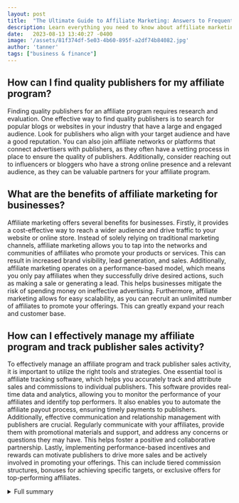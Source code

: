 ```yaml
---
layout: post
title:  "The Ultimate Guide to Affiliate Marketing: Answers to Frequently Asked Questions"
description: Learn everything you need to know about affiliate marketing, from the basics to advanced strategies and tips.
date:   2023-08-13 13:40:27 -0400
image: '/assets/81f374df-5e03-4b60-895f-a2df74b84082.jpg'
author: 'tanner'
tags: ["business & finance"]
---
```


## How can I find quality publishers for my affiliate program?
Finding quality publishers for an affiliate program requires research and evaluation. One effective way to find quality publishers is to search for popular blogs or websites in your industry that have a large and engaged audience. Look for publishers who align with your target audience and have a good reputation. You can also join affiliate networks or platforms that connect advertisers with publishers, as they often have a vetting process in place to ensure the quality of publishers. Additionally, consider reaching out to influencers or bloggers who have a strong online presence and a relevant audience, as they can be valuable partners for your affiliate program.

## What are the benefits of affiliate marketing for businesses?
Affiliate marketing offers several benefits for businesses. Firstly, it provides a cost-effective way to reach a wider audience and drive traffic to your website or online store. Instead of solely relying on traditional marketing channels, affiliate marketing allows you to tap into the networks and communities of affiliates who promote your products or services. This can result in increased brand visibility, lead generation, and sales. Additionally, affiliate marketing operates on a performance-based model, which means you only pay affiliates when they successfully drive desired actions, such as making a sale or generating a lead. This helps businesses mitigate the risk of spending money on ineffective advertising. Furthermore, affiliate marketing allows for easy scalability, as you can recruit an unlimited number of affiliates to promote your offerings. This can greatly expand your reach and customer base.

## How can I effectively manage my affiliate program and track publisher sales activity?
To effectively manage an affiliate program and track publisher sales activity, it is important to utilize the right tools and strategies. One essential tool is affiliate tracking software, which helps you accurately track and attribute sales and commissions to individual publishers. This software provides real-time data and analytics, allowing you to monitor the performance of your affiliates and identify top performers. It also enables you to automate the affiliate payout process, ensuring timely payments to publishers. Additionally, effective communication and relationship management with publishers are crucial. Regularly communicate with your affiliates, provide them with promotional materials and support, and address any concerns or questions they may have. This helps foster a positive and collaborative partnership. Lastly, implementing performance-based incentives and rewards can motivate publishers to drive more sales and be actively involved in promoting your offerings. This can include tiered commission structures, bonuses for achieving specific targets, or exclusive offers for top-performing affiliates.

<details>
  <summary>Full summary</summary>
Affiliate marketing is a popular way to make money online, but many people have questions about how it works and how to succeed in this industry. This article aims to answer some of the most frequently asked questions about affiliate marketing, providing valuable insights and guidance for those looking to start an affiliate marketing business.<br><br><br><br>**Table of Contents**<br><br>1. Definition and explanation of affiliate marketing<br>2. Understanding affiliate programs and networks<br>3. Difference between affiliate marketing and dropshipping<br>4. Comparison of affiliate marketing and performance marketing<br>5. Promoting affiliate offers on mobile devices<br>6. Finding qualified affiliate publishers<br>7. Understanding affiliate disclosure<br>8. Role of social media in affiliate marketing<br>9. Definition of a super affiliate<br>10. Tracking publisher sales activity<br>11. Setting up an affiliate program in multiple countries<br>12. Benefits of affiliate marketing for businesses<br>13. Finding quality publishers<br>14. Promoting affiliate links through various channels<br>15. Signing up for an affiliate program<br>16. Understanding commission rates<br>17. Managing affiliate programs<br>18. Definition and function of cookies<br>19. Duration of cookies<br>20. Final tips and advice for beginners<br><br><br><br>**Tips for choosing the most appropriate affiliate programs**<br><br>- Understanding how affiliate marketing works<br>- How to find affiliate programs<br>- How to choose an affiliate program<br>- Ensure that the business has a good reputation<br>- Pick a product you know or have used before<br>- Promote products that fit your niche<br>- Search for programs that offer competitive commission rates<br>- Find out the cookie lifetime<br>- Beware of traffic leaks<br>- Read the general terms and conditions<br>- Check whether the program offers a system to track sales<br>- How a perfect affiliate program should look like<br><br><br><br>**Strategies in affiliate marketing**<br><br>Affiliate marketing is an advertising model that allows affiliates to earn commission by promoting a company's products or services on their own platform. According to recent studies, 81% of brands around the world have affiliate programs. Running an effective affiliate marketing plan takes work, but there are numerous techniques to help you make the most of affiliate marketing.<br><br>- Select the right affiliates who have an engaged following and match your niche<br>- Optimize your platforms to increase conversion<br>- Diversify your affiliate program to tap into new audiences and create future opportunities<br>- Partner with social media influencers who already have a large following<br>- Leverage coupon deals to drive acquisition of new customers and motivate previous customers<br>- Initiate brand to brand partnerships to increase email subscribers and target the same demographic<br>- Use affiliate marketing software to track, manage, and grow your initiatives<br>- Build your own affiliate program to take control of all your transactions, affiliates, and commissions<br><br><br><br>**Managing affiliate programs using a free method**<br><br>- Set up a Discount Code for each affiliate<br>- Decide on an affiliate payout amount and schedule<br>- Show affiliates their number of sales and pay them<br>- Select a way to pay affiliates<br>- Discuss the limitations and challenges of this method<br><br><br><br>**Article on affiliate disclosure**<br><br>- Introduction to affiliate disclosure<br>- FTC policies on affiliate disclosure<br>- Tips for incorporating affiliate disclosure<br>- Use clear and direct language<br>- Prominently placing and accessing link disclosures<br>- Adding relevant hashtags on social media posts<br><br><br><br>This comprehensive guide covers everything you need to know about affiliate marketing, from the basics to advanced strategies and tips. Whether you're just starting out or looking to optimize your current affiliate marketing efforts, this guide is a must-read.
</details>
